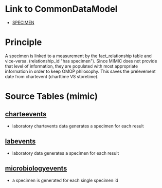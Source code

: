 # Link to CommonDataModel

- [SPECIMEN](https://github.com/OHDSI/CommonDataModel/wiki/SPECIMEN)

# Principle

A specimen is linked to a measurement by the fact_relationship table and vice-versa. (relationship_id "has specimen").
Since MIMIC does not provide that level of information, they are populated with most appropriate information in order to keep OMOP philosophy.
This saves the prelevement date from chartevent (charttime VS storetime).

# Source Tables (mimic)

## [charteevents](https://mimic.physionet.org/mimictables/chartevents/)

- laboratory chartevents data generates a specimen for each result

## [labevents](https://mimic.physionet.org/mimictables/labevents/)

- laboratory data generates a specimen for each result

## [microbiologyevents](https://mimic.physionet.org/mimictables/microbiologyevents/)

- a specimen is generated for each single specimen id

